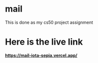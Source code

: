 # mail
This is done as my cs50 project assignment
# Here is the live link
**https://mail-iota-sepia.vercel.app/**
